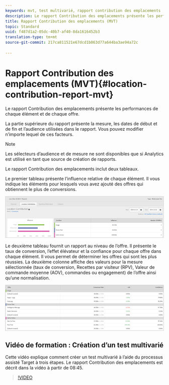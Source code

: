 ```yaml
---
keywords: mvt, test multivarié, rapport contribution des emplacements
description: Le rapport Contribution des emplacements présente les performances de chaque élément et de chaque offre.
title: Rapport Contribution des emplacements (MVT)
topic: Standard
uuid: f487d1a2-05dc-40b7-af40-8da1616452b3
translation-type: tm+mt
source-git-commit: 217ca811521e67dcd1b063d77a644ba3ae94a72c

---
```



# Rapport Contribution des emplacements (MVT){#location-contribution-report-mvt}

Le rapport Contribution des emplacements présente les performances de chaque élément et de chaque offre.

La partie supérieure du rapport présente la mesure, les dates de début et de fin et l’audience utilisées dans le rapport. Vous pouvez modifier n’importe lequel de ces facteurs.

>[!NOTE]
>
>Les sélecteurs d’audience et de mesure ne sont disponibles que si Analytics est utilisé en tant que source de création de rapports.

Le rapport Contribution des emplacements inclut deux tableaux.

Le premier tableau présente l’influence relative de chaque élément. Il vous indique les éléments pour lesquels vous avez ajouté des offres qui obtiennent le plus de conversions.

![](assets/locationcontributiontop.png)

Le deuxième tableau fournit un rapport au niveau de l’offre. Il présente le taux de conversion, l’effet élévateur et la confiance pour chaque offre dans chaque élément. Il vous permet de déterminer les offres qui sont les plus réussies. La deuxième colonne affiche des valeurs pour la mesure sélectionnée (taux de conversion, Recettes par visiteur (RPV), Valeur de commande moyenne (AOV), commandes ou engagement) de l’offre ainsi qu’une normalisation.

![](assets/locationcontributionbottom.png)

## Vidéo de formation : Création d’un test multivarié

Cette vidéo explique comment créer un test multivarié à l’aide du processus assisté Target à trois étapes. Le rapport Contribution des emplacements est décrit dans la vidéo à partir de 08:45.

>[!VIDEO](https://video.tv.adobe.com/v/17395?captions=fre_fr)